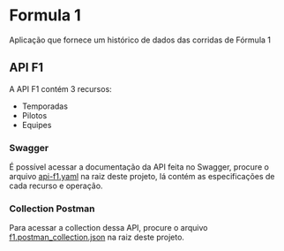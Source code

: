 # Formula 1
Aplicação que fornece um histórico de dados das corridas de Fórmula 1


## API F1
A API F1 contém 3 recursos:

* Temporadas
* Pilotos
* Equipes

### Swagger
É possível acessar a documentação da API feita no Swagger, procure o arquivo [api-f1.yaml](formula1/api-f1.yaml) na raiz deste projeto, lá contém as especificações de cada recurso e operação.

### Collection Postman
Para acessar a collection dessa API, procure o arquivo [f1.postman_collection.json](f1.postman_collection.json) na raiz deste projeto.
